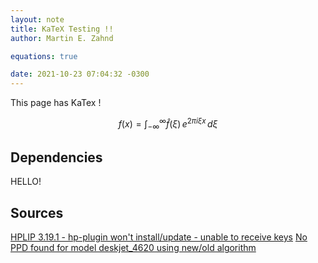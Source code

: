 ```yaml
---
layout: note
title: KaTeX Testing !!
author: Martin E. Zahnd

equations: true

date: 2021-10-23 07:04:32 -0300
---
```


This page has KaTex !

$$
f(x) = \int_{-\infty}^\infty
	\hat f(\xi)\,e^{2 \pi i \xi x}
	\,d\xi
$$

## Dependencies
HELLO!


## Sources 
[HPLIP 3.19.1 - hp-plugin won't install/update - unable to receive keys](https://bugs.launchpad.net/hplip/+bug/1818629)
[No PPD found for model deskjet_4620 using new/old algorithm](https://bugs.launchpad.net/hplip/+bug/1084062)
